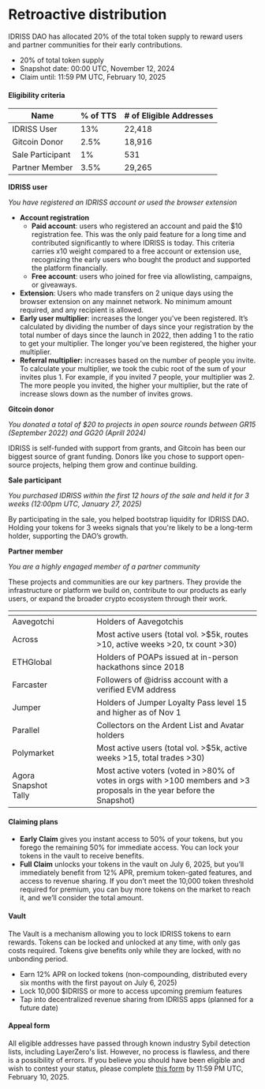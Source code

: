# Retroactive distribution

IDRISS DAO has allocated 20% of the total token supply to reward users and partner communities for their early contributions.

* 20% of total token supply
* Snapshot date: 00:00 UTC, November 12, 2024
* Claim until: 11:59 PM UTC, February 10, 2025

#### Eligibility criteria

| Name	            | % of TTS | # of Eligible Addresses |
| ---------------- | -------- | ----------------------- |
| IDRISS User      | 13%      | 22,418                  |
| Gitcoin Donor    | 2.5%     | 18,916                  |
| Sale Participant | 1%       | 531                     |
| Partner Member   | 3.5%     | 29,265                  |

**IDRISS user**

_You have registered an IDRISS account or used the browser extension_

* **Account registration**
  * **Paid account**: users who registered an account and paid the $10 registration fee. This was the only paid feature for a long time and contributed significantly to where IDRISS is today. This criteria carries x10 weight compared to a free account or extension use, recognizing the early users who bought the product and supported the platform financially.
  * **Free account**: users who joined for free via allowlisting, campaigns, or giveaways.&#x20;
* **Extension**: Users who made transfers on 2 unique days using the browser extension on any mainnet network. No minimum amount required, and any recipient is allowed.
* **Early user multiplier**: increases the longer you've been registered. It’s calculated by dividing the number of days since your registration by the total number of days since the launch in 2022, then adding 1 to the ratio to get your multiplier. The longer you've been registered, the higher your multiplier.
* **Referral multiplier:** increases based on the number of people you invite. To calculate your multiplier, we took the cubic root of the sum of your invites plus 1. For example, if you invited 7 people, your multiplier was 2. The more people you invited, the higher your multiplier, but the rate of increase slows down as the number of invites grows.

**Gitcoin donor**

_You donated a total of $20 to projects in open source rounds between GR15 (September 2022) and GG20 (Aprill 2024)_

IDRISS is self-funded with support from grants, and Gitcoin has been our biggest source of grant funding. Donors like you chose to support open-source projects, helping them grow and continue building.

**Sale participant**

_You purchased IDRISS within the first 12 hours of the sale and held it for 3 weeks (12:00pm UTC, January 27, 2025)_

By participating in the sale, you helped bootstrap liquidity for IDRISS DA&#x4F;**.** Holding your tokens for 3 weeks signals that you're likely to be a long-term holder, supporting the DAO’s growth.

**Partner member**

_You are a highly engaged member of a partner community_

These projects and communities are our key partners. They provide the infrastructure or platform we build on, contribute to our products as early users, or expand the broader crypto ecosystem through their work.

<table><thead><tr><th width="155"></th><th></th></tr></thead><tbody><tr><td>Aavegotchi</td><td>Holders of Aavegotchis</td></tr><tr><td>Across</td><td>Most active users (total vol. >$5k, routes >10, active weeks >20, tx count >30)</td></tr><tr><td>ETHGlobal</td><td>Holders of POAPs issued at in-person hackathons since 2018</td></tr><tr><td>Farcaster</td><td>Followers of @idriss account with a verified EVM address</td></tr><tr><td>Jumper</td><td>Holders of Jumper Loyalty Pass level 15 and higher as of Nov 1</td></tr><tr><td>Parallel</td><td>Collectors on the Ardent List and Avatar holders</td></tr><tr><td>Polymarket</td><td>Most active users (total vol. >$5k, active weeks >15, total trades >30)</td></tr><tr><td>Agora<br>Snapshot<br>Tally</td><td>Most active voters (voted in >80% of votes in orgs with >100 members and >3 proposals in the year before the Snapshot)</td></tr></tbody></table>

#### Claiming plans

* **Early Claim** gives you instant access to 50% of your tokens, but you forego the remaining 50% for immediate access. You can lock your tokens in the vault to receive benefits.
* **Full Claim** unlocks your tokens in the vault on July 6, 2025, but you’ll immediately benefit from 12% APR, premium token-gated features, and access to revenue sharing. If you don’t meet the 10,000 token threshold required for premium, you can buy more tokens on the market to reach it, and we’ll consider the total amount.

#### Vault

The Vault is a mechanism allowing you to lock IDRISS tokens to earn rewards. Tokens can be locked and unlocked at any time, with only gas costs required. Tokens give benefits only while they are locked, with no unbonding period.

* Earn 12% APR on locked tokens (non-compounding, distributed every six months with the first payout on July 6, 2025)
* Lock 10,000 $IDRISS or more to access upcoming premium features
* Tap into decentralized revenue sharing from IDRISS apps (planned for a future date)

#### Appeal form

All eligible addresses have passed through known industry Sybil detection lists, including LayerZero's list. However, no process is flawless, and there is a possibility of errors. If you believe you should have been eligible and wish to contest your status, please complete [this form](https://docs.google.com/forms/d/e/1FAIpQLSe6mGvbtnCChQ23lt75qn6iZ0wBh3Wo18nK1vcY2huhNQu1tg/viewform?usp=dialog) by 11:59 PM UTC, February 10, 2025.
